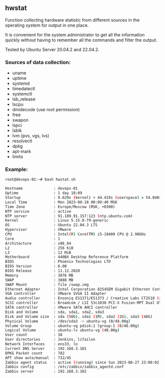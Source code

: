 ## hwstat

Function collecting hardware statistic from different sources in the operating system for output in one place.

It is convenient for the system administrator to get all the information quickly without having to remember all the commands and filter the output.

Tested by Ubuntu Server 20.04.2 and 22.04.2.

### Sources of data collection:

- uname
- uptime
- systemd
- timedatectl
- systemctl
- lsb_release
- lscpu
- dmidecode (use root permission)
- free
- swapon
- lspci
- lsblk
- lvm (pvs, vgs, lvs)
- resolvectl
- dpkg
- apt-mark
- limits

### Example:

```bash
root@devops-01:~# bash hwstat.sh

Hostname              : devops-01
Uptime                : 1 day 18:09
Startup               : 9.629s (kernel) + 44.419s (userspace) = 54.048s
Local Time            : Mon 2023-08-28 00:09:40 MSK
Time Zone             : Europe/Moscow (MSK, +0300)
NTP service           : active
NTP server            : 91.189.91.157:123 (ntp.ubuntu.com)
Kernel                : Linux 5.15.0-79-generic
OS                    : Ubuntu 22.04.3 LTS
Hypervisor            : VMware
CPU                   : Intel(R) Core(TM) i5-10400 CPU @ 2.90GHz
Core                  : 1
Architecture          : x86_64
L2                    : 256 KiB
L3                    : 12 MiB
Motherboard           : 440BX Desktop Reference Platform
BIOS                  : Phoenix Technologies LTD
BIOS Version          : 6.00
BIOS Release          : 11.12.2020
Memory                : 3876 MB
SWAP                  : 3888 MB
SWAP Mount            : file /swap.img
Ethernet Adapter      : Intel Corporation 82545EM Gigabit Ethernet Controller (Copper) (rev 01)
VGA controller        : VMware SVGA II Adapter
Audio controller      : Ensoniq ES1371/ES1373 / Creative Labs CT2518 (rev 02)
SCSI controller       : Broadcom / LSI 53c1030 PCI-X Fusion-MPT Dual Ultra320 SCSI (rev 01)
SATA controller       : VMware SATA AHCI controller
Disk and Volume       : sda, sda1, sda2, sda3
Disk and Volume size  : sda (50G), sda1 (1M), sda2 (2G), sda3 (48G)
Physical Volume       : /dev/sda3 -> ubuntu-vg (0/48.00g)
Volume Group          : ubuntu-vg pdisk:1 lgroup:1 (0/48.00g)
Logical Volume        : ubuntu-lv ubuntu-vg (48.00g)
User count            : 38
User directories      : Jenkins, lifailon
Network Interfaces    : ens33, lo
Current DNS Server    : 192.168.3.101
DPKG Packet count     : 782
APT show auto/manual  : 732/45
Zabbix agent status   : active (running) since Sun 2023-08-27 23:00:02 MSK; 1h 9min ago
Zabbix config         : /etc/zabbix/zabbix_agentd.conf
Zabbix server         : 192.168.3.102
```
